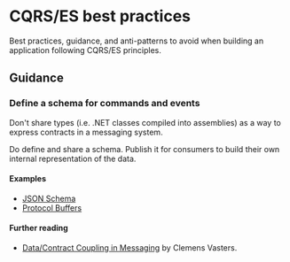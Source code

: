 # CQRS/ES best practices

Best practices, guidance, and anti-patterns to avoid when building an application following CQRS/ES principles.

## Guidance

### Define a schema for commands and events

Don't share types (i.e. .NET classes compiled into assemblies) as a way to express contracts in a messaging system. 

Do define and share a schema. Publish it for consumers to build their own internal representation of the data.

#### Examples

- [JSON Schema](http://json-schema.org/)
- [Protocol Buffers](https://developers.google.com/protocol-buffers/)

#### Further reading

- [Data/Contract Coupling in Messaging](https://channel9.msdn.com/Blogs/Subscribe/DataContract-Coupling-in-Messaging) by Clemens Vasters.
